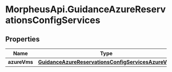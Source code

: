 # MorpheusApi.GuidanceAzureReservationsConfigServices

## Properties

Name | Type | Description | Notes
------------ | ------------- | ------------- | -------------
**azureVms** | [**GuidanceAzureReservationsConfigServicesAzureVms**](GuidanceAzureReservationsConfigServicesAzureVms.md) |  | [optional] 


